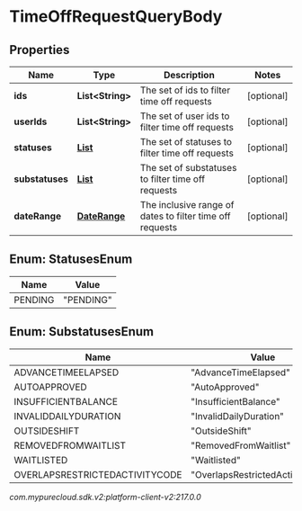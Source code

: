 # TimeOffRequestQueryBody


## Properties

| Name | Type | Description | Notes |
| ------------ | ------------- | ------------- | ------------- |
| **ids** | **List&lt;String&gt;** | The set of ids to filter time off requests |  [optional] |
| **userIds** | **List&lt;String&gt;** | The set of user ids to filter time off requests |  [optional] |
| **statuses** | [**List<StatusesEnum>**](#Enum--StatusesEnum) | The set of statuses to filter time off requests |  [optional] |
| **substatuses** | [**List<SubstatusesEnum>**](#Enum--SubstatusesEnum) | The set of substatuses to filter time off requests |  [optional] |
| **dateRange** | [**DateRange**](DateRange) | The inclusive range of dates to filter time off requests |  [optional] |


## Enum: StatusesEnum

| Name | Value |
| ---- | ----- |
| PENDING | &quot;PENDING&quot; |


## Enum: SubstatusesEnum

| Name | Value |
| ---- | ----- |
| ADVANCETIMEELAPSED | &quot;AdvanceTimeElapsed&quot; |
| AUTOAPPROVED | &quot;AutoApproved&quot; |
| INSUFFICIENTBALANCE | &quot;InsufficientBalance&quot; |
| INVALIDDAILYDURATION | &quot;InvalidDailyDuration&quot; |
| OUTSIDESHIFT | &quot;OutsideShift&quot; |
| REMOVEDFROMWAITLIST | &quot;RemovedFromWaitlist&quot; |
| WAITLISTED | &quot;Waitlisted&quot; |
| OVERLAPSRESTRICTEDACTIVITYCODE | &quot;OverlapsRestrictedActivityCode&quot; |




_com.mypurecloud.sdk.v2:platform-client-v2:217.0.0_
